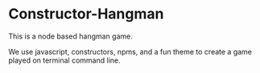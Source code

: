 # Constructor-Hangman

This is a node based hangman game.

We use javascript, constructors, npms, and a fun theme to create a game played on terminal command line.